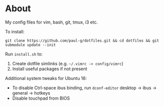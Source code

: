 # About

My config files for vim, bash, git, tmux, i3 etc.

To install:

````
git clone https://github.com/paul-g/dotfiles.git && cd dotfiles && git submodule update --init
````

Run `install.sh` to:

1. Create dotfile simlinks (e.g. `~/.vimrc -> config/vimrc`)
2. Install useful packages if not present

Additional system tweaks for Ubuntu 16:

* To disable Ctrl-space ibus binding, run `dconf-editor` desktop -> ibus -> general -> hotkeys
* Disable touchpad from BIOS
